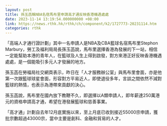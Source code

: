 ```yaml
---
layout: post
title: 孫玉菡稱NBA名宿馬布里申請高才通反映香港機遇處處
date: 2023-11-14 13:19:54.000000000 +08:00
link: https://news.rthk.hk/rthk/ch/component/k2/1727773-20231114.htm
categories: rthk
---
```


「高端人才通行證計劃」其中一名申請人是NBA及CBA籃球名宿馬布里Stephon Marbury，勞工及福利局局長孫玉菡說，馬布里選擇香港為發展的下一站，相信一定能幫助本港的青年人，在籃球及人生上得到啟發，對方來港正好反映香港機遇處處，是一個能吸引多元人才發展的地方。

孫玉菡在勞福局社交網頁表示，昨日在「人才服務辦公室」與馬布里會面，亦是他第一次跟籃球球星會面，形容對方平易近人，即使退役多年，言談之間依然不減對籃球的熱情，也表示為港帶來貢獻的決心。

孫玉菡說，馬布里在國內放下教鞭不久，即選擇以A類申請人，即年薪達250萬港元的資格申請高才通，希望在港發展籃球和慈善事業。

「高才通」計劃自去年12月底實施以來，至上月底已收到接近55000宗申請，獲批宗數超過43000宗，當中主要是創科、金融和貿易的人才。
